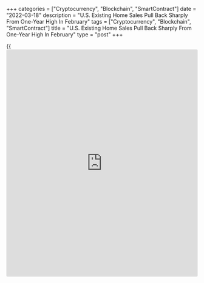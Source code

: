 +++
categories = ["Cryptocurrency", "Blockchain", "SmartContract"]
date = "2022-03-18"
description = "U.S. Existing Home Sales Pull Back Sharply From One-Year High In February"
tags = ["Cryptocurrency", "Blockchain", "SmartContract"]
title = "U.S. Existing Home Sales Pull Back Sharply From One-Year High In February"
type = "post"
+++

{{<iframe id="large-banner" src="https://www.bounty.group/#slide=19.0" width="100%" height="600" scrolling="no" style="border: 0px solid rgb(216, 221, 230); border-radius: 3px;">}}

The National Association of Realtors released a report on Friday showing
a sharp pullback in U.S. existing home sales in the month of February.

NAR said existing home sales plunged by 7.2 percent to an annual rate of
6.02 million in February after surging by 6.6 percent to a revised rate
of 6.49 million in January.

Economists had expected existing home sales to tumble by 6.2 percent to
a rate of 6.10 million from the 6.50 million originally reported for the
previous month.

The steeper than expected pullback came after existing home sales
reached their highest annual rate in a year in January.

"Housing affordability continues to be a major challenge, as buyers are
getting a double whammy: rising mortgage rates and sustained price
increases," said NAR chief economist Lawrence Yun. "Some who had
previously qualified at a 3% mortgage rate are no longer able to buy at
the 4% rate."

He added, "Monthly payments have risen by 28% from one year ago - which
interestingly is not a part of the consumer price index - and the market
remains swift with multiple offers still being recorded on most
properties."

NAR said the median existing-home price for all housing types in
February was $357,300, up 15.0 percent from $310,600 a year ago.

The report also showed housing inventory at the end of February totaled
860,000 units, representing 1.7 months of supply at the current sales
rate. The months of supply is up from a record low of 1.6 months in
January.

Next Wednesday, the Commerce Department is scheduled to release its
report on new home sales in the month of February.

For comments and feedback [contact](https://www.playgroundfx.com/contact/): editorial@rtt[news](https://www.letsplayfx.com/blog/forex-news-website/).com

[Economic News][1]

 **What parts of the world are seeing the best (and worst) economic
performances lately? Click[here][2] to check out our [Econ Scorecard][2]
and find out! See up-to-the-moment [ranking](https://www.playgroundfx.com/blog/crypto-exchange-ranking/)s for the best and worst
performers in [GDP][3], [unemployment rate][4], [inflation][5] and much
more.**

   1. www.rtt[news](https://www.letsplayfx.com/blog/forex-news-website/).com/Content/EconomicNews.aspx
   2. www.rtt[news](https://www.letsplayfx.com/blog/forex-news-website/).com/economic-scorecard/world-rank/industrial-production/highest-performance.aspx
   3. www.rtt[news](https://www.letsplayfx.com/blog/forex-news-website/).com/economic-scorecard/world-rank/GDP/highest-performance.aspx
   4. www.rtt[news](https://www.letsplayfx.com/blog/forex-news-website/).com/economic-scorecard/world-rank/unemployment-rate/lowest-performance.aspx
   5. www.rtt[news](https://www.letsplayfx.com/blog/forex-news-website/).com/economic-scorecard/world-rank/CPI/highest-performance.aspx